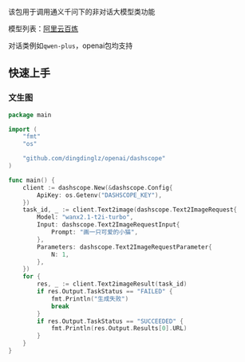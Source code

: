 该包用于调用通义千问下的非对话大模型类功能

模型列表：[阿里云百炼](https://bailian.console.aliyun.com/#/home)

对话类例如`qwen-plus`，openai包均支持

## 快速上手

### 文生图

```go
package main

import (
	"fmt"
	"os"

	"github.com/dingdinglz/openai/dashscope"
)

func main() {
	client := dashscope.New(&dashscope.Config{
		ApiKey: os.Getenv("DASHSCOPE_KEY"),
	})
	task_id, _ := client.Text2image(dashscope.Text2ImageRequest{
		Model: "wanx2.1-t2i-turbo",
		Input: dashscope.Text2ImageRequestInput{
			Prompt: "画一只可爱的小猫",
		},
		Parameters: dashscope.Text2ImageRequestParameter{
			N: 1,
		},
	})
	for {
		res, _ := client.Text2imageResult(task_id)
		if res.Output.TaskStatus == "FAILED" {
			fmt.Println("生成失败")
			break
		}
		if res.Output.TaskStatus == "SUCCEEDED" {
			fmt.Println(res.Output.Results[0].URL)
		}
	}
}

```
